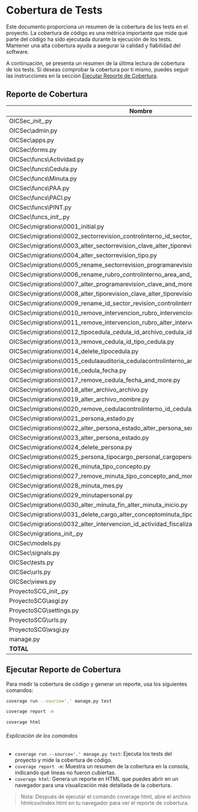 # Cobertura de Tests

Este documento proporciona un resumen de la cobertura de los tests en el proyecto. La cobertura de código es una métrica importante que mide qué parte del código ha sido ejecutada durante la ejecución de los tests. Mantener una alta cobertura ayuda a asegurar la calidad y fiabilidad del software.

A continuación, se presenta un resumen de la última lectura de cobertura de los tests. Si deseas comprobar la cobertura por ti mismo, puedes seguir las instrucciones en la sección [Ejecutar Reporte de Cobertura](#ejecutar-reporte-de-cobertura).

## Reporte de Cobertura

| Nombre                                                                                  | Declaraciones | Faltantes | Cobertura |
|-----------------------------------------------------------------------------------------|---------------|-----------|-----------|
| OICSec\__init__.py                                                                      | 0             | 0         | 100%      |
| OICSec\admin.py                                                                         | 1             | 0         | 100%      |
| OICSec\apps.py                                                                          | 6             | 0         | 100%      |
| OICSec\forms.py                                                                         | 61            | 0         | 100%      |
| OICSec\funcs\Actividad.py                                                               | 27            | 24        | 11%       |
| OICSec\funcs\Cedula.py                                                                  | 90            | 56        | 38%       |
| OICSec\funcs\Minuta.py                                                                  | 114           | 83        | 27%       |
| OICSec\funcs\PAA.py                                                                     | 80            | 66        | 18%       |
| OICSec\funcs\PACI.py                                                                    | 72            | 59        | 18%       |
| OICSec\funcs\PINT.py                                                                    | 113           | 98        | 13%       |
| OICSec\funcs\__init__.py                                                                | 0             | 0         | 100%      |
| OICSec\migrations\0001_initial.py                                                       | 6             | 0         | 100%      |
| OICSec\migrations\0002_sectorrevision_controlinterno_id_sector_revision.py              | 5             | 0         | 100%      |
| OICSec\migrations\0003_alter_sectorrevision_clave_alter_tiporevision_clave.py           | 4             | 0         | 100%      |
| OICSec\migrations\0004_alter_sectorrevision_tipo.py                                     | 4             | 0         | 100%      |
| OICSec\migrations\0005_rename_sectorrevision_programarevision_and_more.py               | 4             | 0         | 100%      |
| OICSec\migrations\0006_rename_rubro_controlinterno_area_and_more.py                     | 4             | 0         | 100%      |
| OICSec\migrations\0007_alter_programarevision_clave_and_more.py                         | 4             | 0         | 100%      |
| OICSec\migrations\0008_alter_tiporevision_clave_alter_tiporevision_tipo.py              | 4             | 0         | 100%      |
| OICSec\migrations\0009_rename_id_sector_revision_controlinterno_id_programa_revision.py | 4             | 0         | 100%      |
| OICSec\migrations\0010_remove_intervencion_rubro_intervencion_alcance_and_more.py       | 4             | 0         | 100%      |
| OICSec\migrations\0011_remove_intervencion_rubro_alter_intervencion_alcance_and_more.py | 4             | 0         | 100%      |
| OICSec\migrations\0012_tipocedula_cedula_id_archivo_cedula_id_tipo_cedula.py            | 5             | 0         | 100%      |
| OICSec\migrations\0013_remove_cedula_id_tipo_cedula.py                                  | 4             | 0         | 100%      |
| OICSec\migrations\0014_delete_tipocedula.py                                             | 4             | 0         | 100%      |
| OICSec\migrations\0015_cedulaauditoria_cedulacontrolinterno_and_more.py                 | 5             | 0         | 100%      |
| OICSec\migrations\0016_cedula_fecha.py                                                  | 4             | 0         | 100%      |
| OICSec\migrations\0017_remove_cedula_fecha_and_more.py                                  | 5             | 0         | 100%      |
| OICSec\migrations\0018_alter_archivo_archivo.py                                         | 4             | 0         | 100%      |
| OICSec\migrations\0019_alter_archivo_nombre.py                                          | 4             | 0         | 100%      |
| OICSec\migrations\0020_remove_cedulacontrolinterno_id_cedula_and_more.py                | 4             | 0         | 100%      |
| OICSec\migrations\0021_persona_estado.py                                                | 4             | 0         | 100%      |
| OICSec\migrations\0022_alter_persona_estado_alter_persona_sexo.py                       | 4             | 0         | 100%      |
| OICSec\migrations\0023_alter_persona_estado.py                                          | 4             | 0         | 100%      |
| OICSec\migrations\0024_delete_persona.py                                                | 4             | 0         | 100%      |
| OICSec\migrations\0025_persona_tipocargo_personal_cargopersonal.py                      | 5             | 0         | 100%      |
| OICSec\migrations\0026_minuta_tipo_concepto.py                                          | 4             | 0         | 100%      |
| OICSec\migrations\0027_remove_minuta_tipo_concepto_and_more.py                          | 4             | 0         | 100%      |
| OICSec\migrations\0028_minuta_mes.py                                                    | 4             | 0         | 100%      |
| OICSec\migrations\0029_minutapersonal.py                                                | 5             | 0         | 100%      |
| OICSec\migrations\0030_alter_minuta_fin_alter_minuta_inicio.py                          | 4             | 0         | 100%      |
| OICSec\migrations\0031_delete_cargo_alter_conceptominuta_tipo_concepto.py               | 4             | 0         | 100%      |
| OICSec\migrations\0032_alter_intervencion_id_actividad_fiscalizacion.py                 | 5             | 0         | 100%      |
| OICSec\migrations\__init__.py                                                           | 0             | 0         | 100%      |
| OICSec\models.py                                                                        | 287           | 16        | 94%       |
| OICSec\signals.py                                                                       | 40            | 30        | 25%       |
| OICSec\tests.py                                                                         | 176           | 0         | 100%      |
| OICSec\urls.py                                                                          | 3             | 0         | 100%      |
| OICSec\views.py                                                                         | 824           | 633       | 23%       |
| ProyectoSCG\__init__.py                                                                 | 0             | 0         | 100%      |
| ProyectoSCG\asgi.py                                                                     | 4             | 4         | 0%        |
| ProyectoSCG\settings.py                                                                 | 24            | 0         | 100%      |
| ProyectoSCG\urls.py                                                                     | 4             | 0         | 100%      |
| ProyectoSCG\wsgi.py                                                                     | 4             | 4         | 0%        |
| manage.py                                                                               | 11            | 2         | 82%       |
| **TOTAL**                                                                               | **2078**      | **1075**  | **48%**   |

## Ejecutar Reporte de Cobertura

Para medir la cobertura de código y generar un reporte, usa los siguientes comandos:

```bash
coverage run --source='.' manage.py test

coverage report -m

coverage html
```

###### Explicación de los comandos
- `coverage run --source='.' manage.py test`: Ejecuta los tests del proyecto y mide la cobertura de código.
- `coverage report -m`: Muestra un resumen de la cobertura en la consola, indicando qué líneas no fueron cubiertas.
- `coverage html`: Genera un reporte en HTML que puedes abrir en un navegador para una visualización más detallada de la cobertura.

> Nota: Después de ejecutar el comando coverage html, abre el archivo htmlcov/index.html en tu navegador para ver el reporte de cobertura.